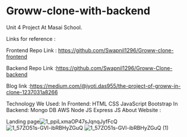 # Groww-clone-with-backend
Unit 4 Project At Masai School.

Links for reference :

Frontend Repo Link : https://github.com/Swapnil1296/Groww-clone-frontend

Backend Repo Link :https://github.com/Swapnil1296/Groww-Clone-backend

Blog link :https://medium.com/@jyoti.das955/the-project-of-groww-in-clone-1237031a8266

Technology We Used:
In Frontend:
HTML
CSS
JavaScript
Bootstrap
In Backend:
Mongo DB
AWS
Node JS
Express JS
About Website :

Landing page![1_ppiLxmaOP47sJqnqJyfFcQ](https://user-images.githubusercontent.com/97462546/161445965-ac03777d-82d9-423c-ab30-cde26876c083.png)
![1_57ZO51s-GVI-ibRBHyZGuQ](https://user-images.githubusercontent.com/97462546/161445971-de7c4cbe-d282-43cd-b840-979bdec9350a.png)
![1_57ZO51s-GVI-ibRBHyZGuQ (1)](https://user-images.githubusercontent.com/97462546/161445983-38b827af-44ee-4ddc-a19d-ab0353452e22.png)
